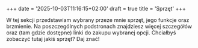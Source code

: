 +++
date = '2025-10-03T11:16:15+02:00'
draft = true
title = 'Sprzęt'
+++

W tej sekcji przedstawiam wybrany przeze mnie sprzęt, jego funkcje oraz brzmienie.
Na poszczególnych podstronach znajdziesz więcej szczegółów oraz (tam gdzie dostępne) linki do zakupu wybranej opcji.
Chciałbyś zobaczyć tutaj jakiś sprzęt? Daj znać!
